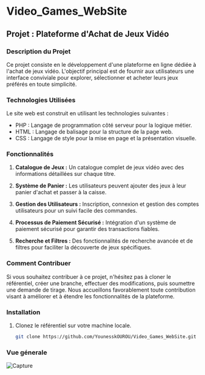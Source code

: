 # Video_Games_WebSite
## Projet : Plateforme d'Achat de Jeux Vidéo

### Description du Projet

Ce projet consiste en le développement d'une plateforme en ligne dédiée à l'achat de jeux vidéo. L'objectif principal est de fournir aux utilisateurs une interface conviviale pour explorer, sélectionner et acheter leurs jeux préférés en toute simplicité.

### Technologies Utilisées

Le site web est construit en utilisant les technologies suivantes :
- PHP : Langage de programmation côté serveur pour la logique métier.
- HTML : Langage de balisage pour la structure de la page web.
- CSS : Langage de style pour la mise en page et la présentation visuelle.

### Fonctionnalités

1. **Catalogue de Jeux :** Un catalogue complet de jeux vidéo avec des informations détaillées sur chaque titre.

2. **Système de Panier :** Les utilisateurs peuvent ajouter des jeux à leur panier d'achat et passer à la caisse.

3. **Gestion des Utilisateurs :** Inscription, connexion et gestion des comptes utilisateurs pour un suivi facile des commandes.

4. **Processus de Paiement Sécurisé :** Intégration d'un système de paiement sécurisé pour garantir des transactions fiables.

5. **Recherche et Filtres :** Des fonctionnalités de recherche avancée et de filtres pour faciliter la découverte de jeux spécifiques.

### Comment Contribuer

Si vous souhaitez contribuer à ce projet, n'hésitez pas à cloner le référentiel, créer une branche, effectuer des modifications, puis soumettre une demande de tirage. Nous accueillons favorablement toute contribution visant à améliorer et à étendre les fonctionnalités de la plateforme.

### Installation

1. Clonez le référentiel sur votre machine locale.
   ```bash
   git clone https://github.com/YounesskOUROU/Video_Games_WebSite.git

### Vue génerale

![Capture](Capture.JPG)
